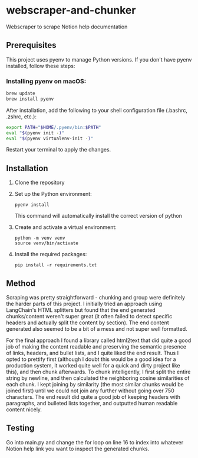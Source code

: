# webscraper-and-chunker

Webscraper to scrape Notion help documentation

## Prerequisites

This project uses pyenv to manage Python versions. If you don't have pyenv installed, follow these steps:

### Installing pyenv on macOS:

```bash
brew update
brew install pyenv
```

After installation, add the following to your shell configuration file (.bashrc, .zshrc, etc.):

```bash
export PATH="$HOME/.pyenv/bin:$PATH"
eval "$(pyenv init -)"
eval "$(pyenv virtualenv-init -)"
```

Restart your terminal to apply the changes.

## Installation

1. Clone the repository

2. Set up the Python environment:

   ```
   pyenv install
   ```

   This command will automatically install the correct version of python

3. Create and activate a virtual environment:

   ```
   python -m venv venv
   source venv/bin/activate
   ```

4. Install the required packages:
   ```
   pip install -r requirements.txt
   ```

## Method

Scraping was pretty straightforward - chunking and group were definitely the harder parts of this project. I initially tried an approach using LangChain's
HTML splitters but found that the end generated chunks/content weren't super great (it often failed to detect specific headers and actually split the content by section). The end content generated also seemed to be a bit of a mess and not super well formatted.

For the final approach I found a library called html2text that did quite a good job of making the content readable and preserving the semantic presence of links, headers, and bullet lists, and I quite liked the end result. Thus I opted to prettify first (although I doubt this would be a good idea for a production
system, it worked quite well for a quick and dirty project like this), and then chunk afterwards. To chunk intelligently, I first split the entire string
by newline, and then calculated the neighboring cosine similarities of each chunk. I kept joining by similarity (the most similar chunks would be joined first)
until we could not join any further without going over 750 characters. The end result did quite a good job of keeping headers with paragraphs, and bulleted
lists together, and outputted human readable content nicely.

## Testing

Go into main.py and change the for loop on line 16 to index into whatever Notion help link you want to inspect the generated chunks.

